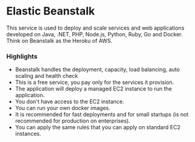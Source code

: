 Elastic Beanstalk
=================

This service is used to deploy and scale services and web applications developed on Java, .NET, PHP, Node.js, Python, Ruby, Go and Docker. Think on Beanstalk as the Heroku of AWS.

### Highlights

-	Beanstalk handles the deployment, capacity, load balancing, auto scaling and health check
-	This is a free service, you pay only for the services it provision.
-	The application will deploy a managed EC2 instance to run the application.
-	You don't have access to the EC2 instance.
-	You can run your own docker images.
-	It is recommended for fast deployments and for small startups (is not recommended for production on enterprises).
-	You can apply the same rules that you can apply on standard EC2 instances.
